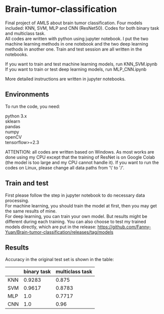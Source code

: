 # Brain-tumor-classification
  Final project of AMLS about brain tumor classification. Four models included: KNN, SVM, MLP and CNN (ResNet50). Codes for both binary task and multiclass task. \
  All codes are written with python using jupyter notebook. I put the two machine learning methods in one notebook and the two deep learning methods in another one. Train and test session are all written in the notebooks.
  
If you want to train and test machine learning models, run KNN_SVM.ipynb\
If you want to train or test deep learning models, run MLP_CNN.ipynb

More detailed instructions are written in jupyter notebooks.

## Environments
To run the code, you need:

python 3.x\
sklearn\
pandas\
numpy \
openCV\
tensorflow>=2.3

ATTENTION: all codes are written based on Windows. As most works are done using my CPU except that the training of ResNet is on Google Colab (the model is too large and my CPU cannot handle it). If you want to run the codes on Linux, please change all data paths from '\\' to '/'.

## Train and test
First please follow the step in jupyter notebook to do necessary data processing. \
For machine learning, you should train the model at first, then you may get the same results of mine.\
For deep learning, you can train your own model. But results might be different during each training. You can also choose to test my trained models directly, which are put in the release: https://github.com/Fanny-Yuan/Brain-tumor-classification/releases/tag/models

## Results
Accuracy in the original test set is shown in the table:

| |binary task|multiclass task|
|------|------|------|
|KNN|0.9283|0.875|
|SVM|0.9617|0.8783|
|MLP|1.0|0.7717|
|CNN|1.0|0.96|
